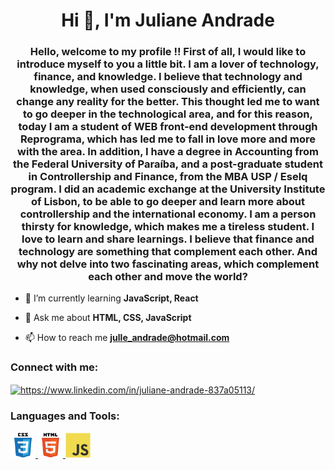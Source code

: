 <h1 align="center">Hi 👋, I'm Juliane Andrade</h1>
<h3 align="center">Hello, welcome to my profile !! 
  First of all, I would like to introduce myself to you a little bit. I am a lover of technology, finance, and knowledge. I believe that technology and knowledge, when used consciously and efficiently, can change any reality for the better. This thought led me to want to go deeper in the technological area, and for this reason, today I am a student of WEB front-end development through Reprograma, which has led me to fall in love more and more with the area. 
  In addition, I have a degree in Accounting from the Federal University of Paraíba, and a post-graduate student in Controllership and Finance, from the MBA USP / Eselq program. I did an academic exchange at the University Institute of Lisbon, to be able to go deeper and learn more about controllership and the international economy. I am a person thirsty for knowledge, which makes me a tireless student. I love to learn and share learnings. I believe that finance and technology are something that complement each other. And why not delve into two fascinating areas, which complement each other and move the world?</h3>

- 🌱 I’m currently learning **JavaScript, React**

- 💬 Ask me about **HTML, CSS, JavaScript**

- 📫 How to reach me **julle_andrade@hotmail.com**

<h3 align="left">Connect with me:</h3>
<p align="left">
<a href="https://linkedin.com/in/https://www.linkedin.com/in/juliane-andrade-837a05113/" target="blank"><img align="center" src="https://raw.githubusercontent.com/rahuldkjain/github-profile-readme-generator/neutral-icons/src/images/icons/Social/linked-in-alt.svg" alt="https://www.linkedin.com/in/juliane-andrade-837a05113/" height="30" width="40" /></a>
</p>

<h3 align="left">Languages and Tools: </h3>
<p align="left"> <a href="https://www.w3schools.com/css/" target="_blank"> <img src="https://raw.githubusercontent.com/devicons/devicon/master/icons/css3/css3-original-wordmark.svg" alt="css3" width="40" height="40"/> </a> <a href="https://www.w3.org/html/" target="_blank"> <img src="https://raw.githubusercontent.com/devicons/devicon/master/icons/html5/html5-original-wordmark.svg" alt="html5" width="40" height="40"/> </a> <a href="https://developer.mozilla.org/en-US/docs/Web/JavaScript" target="_blank"> <img src="https://raw.githubusercontent.com/devicons/devicon/master/icons/javascript/javascript-original.svg" alt="javascript" width="40" height="40"/> </a> </p>
